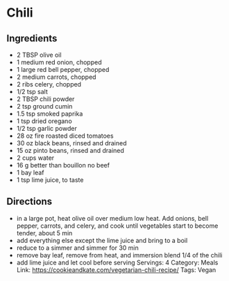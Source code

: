 # Chili
## Ingredients
- 2 TBSP olive oil
- 1 medium red onion, chopped
- 1 large red bell pepper, chopped
- 2 medium carrots, chopped
- 2 ribs celery, chopped
- 1/2 tsp salt
- 2 TBSP chili powder
- 2 tsp ground cumin
- 1.5 tsp smoked paprika
- 1 tsp dried oregano
- 1/2 tsp garlic powder
- 28 oz fire roasted diced tomatoes
- 30 oz black beans, rinsed and drained
- 15 oz pinto beans, rinsed and drained
- 2 cups water
- 16 g better than bouillon no beef
- 1 bay leaf
- 1 tsp lime juice, to taste
## Directions
- in a large pot, heat olive oil over medium low heat. Add onions, bell pepper, carrots, and celery, and cook until vegetables start to become tender, about 5 min
- add everything else except the lime juice and bring to a boil
- reduce to a simmer and simmer for 30 min
- remove bay leaf, remove from heat, and immersion blend 1/4 of the chili
- add lime juice and let cool before serving
Servings: 4
Category: Meals
Link: https://cookieandkate.com/vegetarian-chili-recipe/
Tags: Vegan
